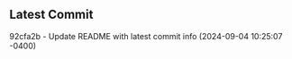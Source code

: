 
## Latest Commit
92cfa2b - Update README with latest commit info (2024-09-04 10:25:07 -0400) <Yunxi-Zhou>
